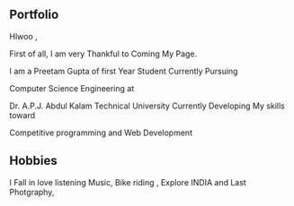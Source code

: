 ## Portfolio

  Hlwoo ,
          
 First of all, I am very Thankful to Coming My Page.
      
  I am a Preetam Gupta of first Year Student Currently Pursuing
                                           
  Computer Science Engineering at
                                                                              
 Dr. A.P.J. Abdul Kalam Technical University
    Currently Developing My skills toward     
    
 Competitive programming and Web Development


## Hobbies

 I Fall in love listening Music,
 Bike riding ,
 Explore INDIA and Last
 Photgraphy,
